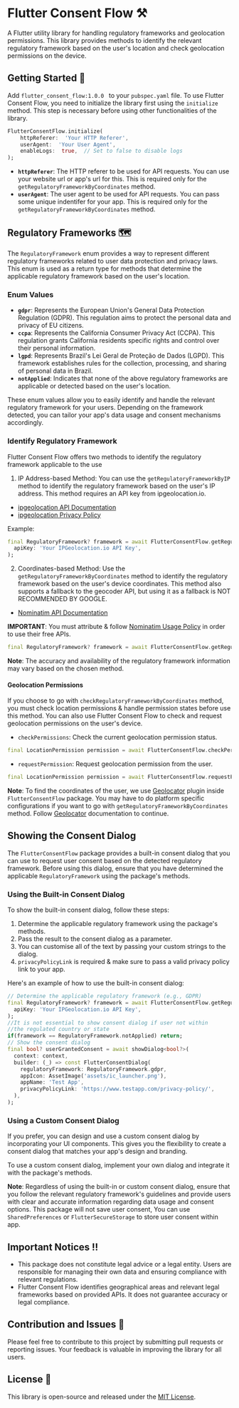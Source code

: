 
# Flutter Consent Flow ⚒
A Flutter utility library for handling regulatory frameworks and geolocation permissions. This library provides methods to identify the relevant regulatory framework based on the user's location and check geolocation permissions on the device.

## Getting Started 🚀

Add `flutter_consent_flow:1.0.0 ` to your `pubspec.yaml` file.
To use Flutter Consent Flow, you need to initialize the library first using the `initialize` method. This step is necessary before using other functionalities of the library.
```dart
FlutterConsentFlow.initialize(
	httpReferer:  'Your HTTP Referer',
	userAgent:  'Your User Agent',
	enableLogs:  true,  // Set to false to disable logs
);
```
- **`httpReferer`**: The HTTP referer to be used for API requests. You can use your website url or app's url for this. This is required only for the `getRegulatoryFrameworkByCoordinates` method.
- **`userAgent`**: The user agent to be used for API requests. You can pass some unique indentifer for your app. This is required only for the `getRegulatoryFrameworkByCoordinates` method.

## Regulatory Frameworks 🗺️

The `RegulatoryFramework` enum provides a way to represent different regulatory frameworks related to user data protection and privacy laws. This enum is used as a return type for methods that determine the applicable regulatory framework based on the user's location.

### Enum Values  
- **`gdpr`**: Represents the European Union's General Data Protection Regulation (GDPR). This regulation aims to protect the personal data and privacy of EU citizens.
- **`ccpa`**: Represents the California Consumer Privacy Act (CCPA). This regulation grants California residents specific rights and control over their personal information. 
- **`lgpd`**: Represents Brazil's Lei Geral de Proteção de Dados (LGPD). This framework establishes rules for the collection, processing, and sharing of personal data in Brazil.
- **`notApplied`**: Indicates that none of the above regulatory frameworks are applicable or detected based on the user's location. 

These enum values allow you to easily identify and handle the relevant regulatory framework for your users. Depending on the framework detected, you can tailor your app's data usage and consent mechanisms accordingly.

### Identify Regulatory Framework
Flutter Consent Flow offers two methods to identify the regulatory framework applicable to the use

  1. IP Address-based Method: You can use the `getRegulatoryFrameworkByIP` method to identify the regulatory framework based on the user's IP address. This method requires an API key from ipgeolocation.io.
- [ipgeolocation API Documentation](https://ipgeolocation.io/documentation.html)
- [ipgeolocation Privacy Policy](https://ipgeolocation.io/privacy.html)

Example:
```dart
final RegulatoryFramework? framework = await FlutterConsentFlow.getRegulatoryFrameworkByIP(
  apiKey: 'Your IPGeolocation.io API Key',
);
```
  
2. Coordinates-based Method: Use the `getRegulatoryFrameworkByCoordinates` method to identify the regulatory framework based on the user's device coordinates. This method also supports a fallback to the geocoder API, but using it as a fallback is NOT RECOMMENDED BY GOOGLE.
- [Nominatim API Documentation](https://nominatim.org/release-docs/latest/api/Overview/)

**IMPORTANT**:  You must attribute & follow [Nominatim Usage Policy](https://operations.osmfoundation.org/policies/nominatim/) in order to use their free APIs.

```dart
final RegulatoryFramework? framework = await FlutterConsentFlow.getRegulatoryFrameworkByCoordinates();
```

**Note**: The accuracy and availability of the regulatory framework information may vary based on the chosen method.

  
#### Geolocation Permissions
If you choose to go with `checkRegulatoryFrameworkByCoordinates` method, you must check location permissions & handle permission states before use this method.
You can also use Flutter Consent Flow to check and request geolocation permissions on the user's device.

- `checkPermissions`: Check the current geolocation permission status.

```dart
final LocationPermission permission = await FlutterConsentFlow.checkPermissions();
```

- `requestPermission`: Request geolocation permission from the user.
```dart
final LocationPermission permission = await FlutterConsentFlow.requestPermission();
```

**Note**: To find the coordinates of the user, we use [Geolocator](https://pub.dev/packages/geolocator) plugin inside `FlutterConsentFlow` package. You may have to do platform specific configurations if you want to go with `getRegulatoryFrameworkByCoordinates` method. Follow [Geolocator](https://pub.dev/packages/geolocator) documentation to continue. 


## Showing the Consent Dialog 

The `FlutterConsentFlow` package provides a built-in consent dialog that you can use to request user consent based on the detected regulatory framework. Before using this dialog, ensure that you have determined the applicable `RegulatoryFramework` using the package's methods.

### Using the Built-in Consent Dialog

To show the built-in consent dialog, follow these steps:

1. Determine the applicable regulatory framework using the package's methods.
2. Pass the result to the consent dialog as a parameter.
3. You can customise all of the text by passing your custom strings to the dialog.
4. `privacyPolicyLink` is required & make sure to pass a valid privacy policy link to your app.

Here's an example of how to use the built-in consent dialog:

```dart
// Determine the applicable regulatory framework (e.g., GDPR)
final RegulatoryFramework? framework = await FlutterConsentFlow.getRegulatoryFrameworkByIP(
  apiKey: 'Your IPGeolocation.io API Key',
);
//It is not essential to show consent dialog if user not within
//the regulated country or state
if(framework == RegulatoryFramework.notApplied) return;
// Show the consent dialog
final bool? userGrantedConsent = await showDialog<bool?>(
  context: context,
  builder: (_) => const FlutterConsentDialog(
    regulatoryFramework: RegulatoryFramework.gdpr,
    appIcon: AssetImage('assets/ic_launcher.png'),
    appName: 'Test App',
    privacyPolicyLink: 'https://www.testapp.com/privacy-policy/',
  ),
);
```
### Using a Custom Consent Dialog
If you prefer, you can design and use a custom consent dialog by incorporating your UI components. This gives you the flexibility to create a consent dialog that matches your app's design and branding.

To use a custom consent dialog, implement your own dialog and integrate it with the package's methods.

**Note**: Regardless of using the built-in or custom consent dialog, ensure that you follow the relevant regulatory framework's guidelines and provide users with clear and accurate information regarding data usage and consent options. This package will not save user consent, You can use `SharedPreferences` or `FlutterSecureStorage` to store user consent within app. 
  
## Important Notices ‼️
- This package does not constitute legal advice or a legal entity. Users are responsible for managing their own data and ensuring compliance with relevant regulations.
- Flutter Consent Flow identifies geographical areas and relevant legal frameworks based on provided APIs. It does not guarantee accuracy or legal compliance.

## Contribution and Issues 🤝
Please feel free to contribute to this project by submitting pull requests or reporting issues. Your feedback is valuable in improving the library for all users.

## License 🪪
This library is open-source and released under the [MIT License](https://opensource.org/license/mit/).